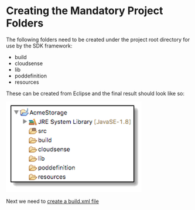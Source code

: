 # Creating the Mandatory Project Folders

The following folders need to be created under the project root directory for use by the SDK framework:

 * build
 * cloudsense
 * lib
 * poddefinition
 * resources

These can be created from Eclipse and the final result should look like so:

![alt text](https://github.com/rwhitear42/UCS_Director_Open_Automation_From_Scratch/blob/master/docs/initial_framework/images/mandatory_folders_explorer_pane.png "Creating mandatory folders")

Next we need to [create a build.xml file](https://github.com/rwhitear42/UCS_Director_Open_Automation_From_Scratch/blob/master/docs/initial_framework/3_create_buildXml_file.md)

